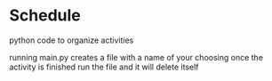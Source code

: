 # Schedule
python code to organize activities

running main.py creates a file with a name of your choosing
once the activity is finished run the file and it will delete itself
